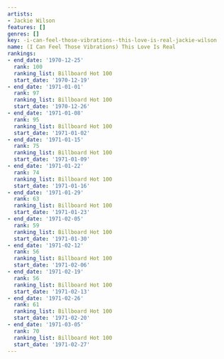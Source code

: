 ```yaml
---
artists:
- Jackie Wilson
features: []
genres: []
key: -i-can-feel-those-vibrations--this-love-is-real-jackie-wilson
name: (I Can Feel Those Vibrations) This Love Is Real
rankings:
- end_date: '1970-12-25'
  rank: 100
  ranking_list: Billboard Hot 100
  start_date: '1970-12-19'
- end_date: '1971-01-01'
  rank: 97
  ranking_list: Billboard Hot 100
  start_date: '1970-12-26'
- end_date: '1971-01-08'
  rank: 95
  ranking_list: Billboard Hot 100
  start_date: '1971-01-02'
- end_date: '1971-01-15'
  rank: 75
  ranking_list: Billboard Hot 100
  start_date: '1971-01-09'
- end_date: '1971-01-22'
  rank: 74
  ranking_list: Billboard Hot 100
  start_date: '1971-01-16'
- end_date: '1971-01-29'
  rank: 63
  ranking_list: Billboard Hot 100
  start_date: '1971-01-23'
- end_date: '1971-02-05'
  rank: 59
  ranking_list: Billboard Hot 100
  start_date: '1971-01-30'
- end_date: '1971-02-12'
  rank: 56
  ranking_list: Billboard Hot 100
  start_date: '1971-02-06'
- end_date: '1971-02-19'
  rank: 56
  ranking_list: Billboard Hot 100
  start_date: '1971-02-13'
- end_date: '1971-02-26'
  rank: 61
  ranking_list: Billboard Hot 100
  start_date: '1971-02-20'
- end_date: '1971-03-05'
  rank: 70
  ranking_list: Billboard Hot 100
  start_date: '1971-02-27'
---
```


